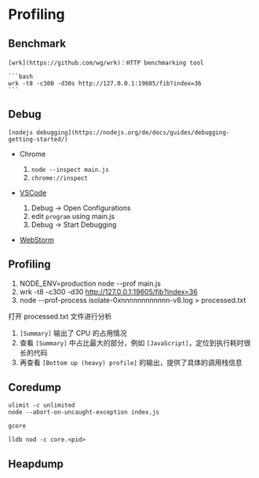 # Profiling

## Benchmark

    [wrk](https://github.com/wg/wrk)：HTTP benchmarking tool

    ```bash
    wrk -t8 -c300 -d30s http://127.0.0.1:19605/fib?index=36
    ```
## Debug

    [nodejs debugging](https://nodejs.org/de/docs/guides/debugging-getting-started/)

* Chrome
    1. `node --inspect main.js`
    2. `chrome://inspect`

* [VSCode](https://code.visualstudio.com/docs/editor/debugging#_launch-configurations)
    1. Debug -> Open Configurations
    2. edit `program` using main.js
    3. Debug -> Start Debugging

* [WebStorm](https://www.jetbrains.com/help/webstorm/running-and-debugging-node-js.html)

## Profiling

1. NODE_ENV=production node --prof main.js
2. wrk -t8 -c300 -d30 http://127.0.0.1:19605/fib?index=36
3. node --prof-process isolate-0xnnnnnnnnnnnn-v8.log > processed.txt

打开 processed.txt 文件进行分析
1. `[Summary]` 输出了 CPU 的占用情况
2. 查看 `[Summary]` 中占比最大的部分，例如 `[JavaScript]`，定位到执行耗时很长的代码
3. 再查看 `[Bottom up (heavy) profile]` 的输出，提供了具体的调用栈信息

## Coredump
    
    ulimit -c unlimited
    node --abort-on-uncaught-exception index.js

    gcore

    lldb nod -c core.<pid>

## Heapdump
